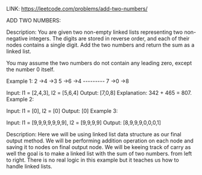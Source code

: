 LINK: https://leetcode.com/problems/add-two-numbers/

ADD TWO NUMBERS:

Description:
You are given two non-empty linked lists representing two non-negative integers. The digits are stored in reverse order, and each of their nodes contains a single digit. Add the two numbers and return the sum as a linked list.

You may assume the two numbers do not contain any leading zero, except the number 0 itself.

Example 1:
    2 ->4 ->3
    5 ->6 ->4
    ---------
    7 ->0 ->8

Input: l1 = [2,4,3], l2 = [5,6,4]
Output: [7,0,8]
Explanation: 342 + 465 = 807.
Example 2:

Input: l1 = [0], l2 = [0]
Output: [0]
Example 3:

Input: l1 = [9,9,9,9,9,9,9], l2 = [9,9,9,9]
Output: [8,9,9,9,0,0,0,1]


Description: Here we will be using linked list data structure as our final output method. We will be performing addition operation on each node and saving it to nodes on final output node. We will be keeing track of carry as well the goal is to make a linked list with the sum of two numbers. from left to right. There is no real logic in this example but it teaches us how to handle linked lists.